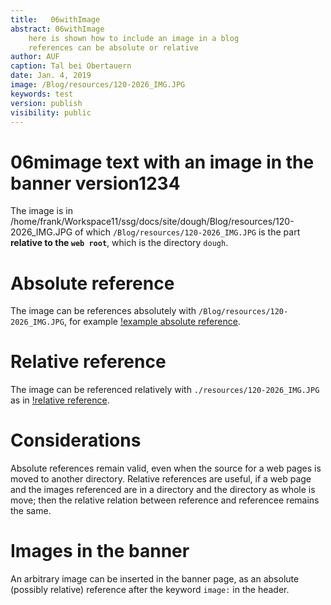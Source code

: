 ```yaml
---
title:   06withImage  
abstract: 06withImage   
    here is shown how to include an image in a blog  
    references can be absolute or relative
author: AUF
caption: Tal bei Obertauern
date: Jan. 4, 2019
image: /Blog/resources/120-2026_IMG.JPG
keywords: test
version: publish
visibility: public
---
```


# 06mimage text with an image in the banner version1234

The image is in /home/frank/Workspace11/ssg/docs/site/dough/Blog/resources/120-2026_IMG.JPG of which `/Blog/resources/120-2026_IMG.JPG` is the part **relative to the `web root`**, which is the directory `dough`. 


# Absolute reference

The image can be references absolutely with `/Blog/resources/120-2026_IMG.JPG`, for example [!example absolute reference](/Blog/resources/120-2026_IMG.JPG).

# Relative reference

The image can be referenced relatively with `./resources/120-2026_IMG.JPG` as in [!relative reference](./resources/120-2026_IMG.JPG).

# Considerations

Absolute references remain valid, even when the source for a web pages is moved to another directory. Relative references are useful, if a web page and the images referenced are in a directory and the directory as whole is move; then the relative relation between reference and referencee remains the same. 

# Images in the banner

An arbitrary image can be inserted in the banner page, as an absolute (possibly relative) reference after the keyword `image:` in the header. 

<!-- todo some hints about formating images and in the margin -->
